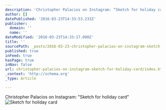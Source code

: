 ```yaml
---
description: 'Christopher Palacios on Instagram: “Sketch for holiday card”'
author: []
datePublished: '2016-03-23T14:33:53.233Z'
publisher:
  domain: ''
  name: ''
dateModified: '2016-03-23T14:33:17.090Z'
title: ''
sourcePath: _posts/2016-03-23-christopher-palacios-on-instagram-sketch-for-holiday-card.md
published: true
inFeed: true
hasPage: true
inNav: false
url: christopher-palacios-on-instagram-sketch-for-holiday-card/index.html
_context: 'http://schema.org'
_type: Article

---
```

Christopher Palacios on Instagram: "Sketch for holiday card"
![Sketch for holiday card](https://scontent.cdninstagram.com/t51.2885-15/s640x640/sh0.08/e35/12277539_569587413190794_573162112_n.jpg?ig_cache_key=MTEzMzUzMzAwMDgzMjIzNjY0MQ%3D%3D.2)